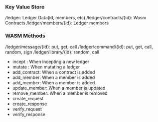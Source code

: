 ### Key Value Store

/ledger: Ledger Data(id, members, etc)
/ledger/contracts/{id}: Wasm Contracts
/ledger/members/{id}: Ledger members

### WASM Methods

/ledger/message/{id}: put, get, call
/ledger/command/{id}: put, get, call, random, sign 
/ledger/library/{id}: random, call

- incept : When incepting a new ledger
- mutate :  When mutating a ledger  
- add_contract: When a contract is added
- add_member: When a member is added
- add_member: When a member is added
- update_member: When a member is updated
- remove_member: When a member is removed
- create_request
- create_response
- verify_request
- verify_response

